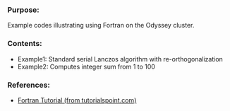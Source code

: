 ### Purpose:

Example codes illustrating using Fortran on the Odyssey cluster.

### Contents:

* Example1: Standard serial Lanczos algorithm with re-orthogonalization
* Example2: Computes integer sum from 1 to 100

### References:

* [Fortran Tutorial (from tutorialspoint.com)](http://www.tutorialspoint.com/fortran)